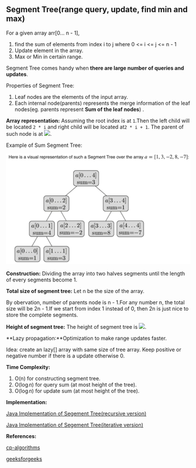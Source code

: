 ## Segment Tree(range query, update, find min and max)

For a given array arr[0... n - 1], 

1. find the sum of elements from index i to j where 0 <= i <= j <= n - 1
2. Update element in the array.
3. Max or Min in certain range.

Segment Tree comes handy when **there are large number of queries and updates**.

Properties of Segment Tree:

1. Leaf nodes are the elements of the input array.
2. Each internal node(parents) represents the merge information of the leaf nodes(eg. parents represent **Sum of the leaf nodes**) .

**Array representation:** Assuming the root index is at `1`.Then the left child will be located `2 * i` and right child will be located at`2 * i + 1`. The parent of such node is at <img src="https://render.githubusercontent.com/render/math?math=\lfloor i / 2 \rfloor">.

Example of Sum Segment Tree:

![image-20201001123520192](Asserts/image-20201001123520192.png)

**Construction:** Dividing the array into two halves segments until the length of every segments become 1.  

**Total size of segment tree:** Let n be the size of the array. 

By obervation, number of parents node is n - 1.For any number n, the total size will be 2n - 1.If we start from index 1 instead of 0, then 2n is just nice to store the complete segments.

**Height of segment tree:** The height of segment tree is <img src="https://render.githubusercontent.com/render/math?math=\lceil \log_2{n} \rceil">.

**Lazy propagation:**Optimization to make range updates faster.

Idea: create an lazy[] array with same size of tree array. Keep positive or negative number if there is a update otherwise 0.

**Time Complexity:** 

1. O(n) for constructing segment tree.
2. O($\log n$) for query sum (at most height of the tree).
3. O($\log n$) for update sum (at most height of the tree).

**Implementation:**

[Java Implementation of Segement Tree(recursive version)](./CodeImplementations/SegmentTree_R.java)

[Java Implementation of Segement Tree(iterative version)](./CodeImplementations/SegmentTree_I.java)

**References:**

[cp-algorithms](https://cp-algorithms.com/data_structures/segment_tree.html)

[geeksforgeeks](https://www.geeksforgeeks.org/segment-tree-set-1-sum-of-given-range/)

